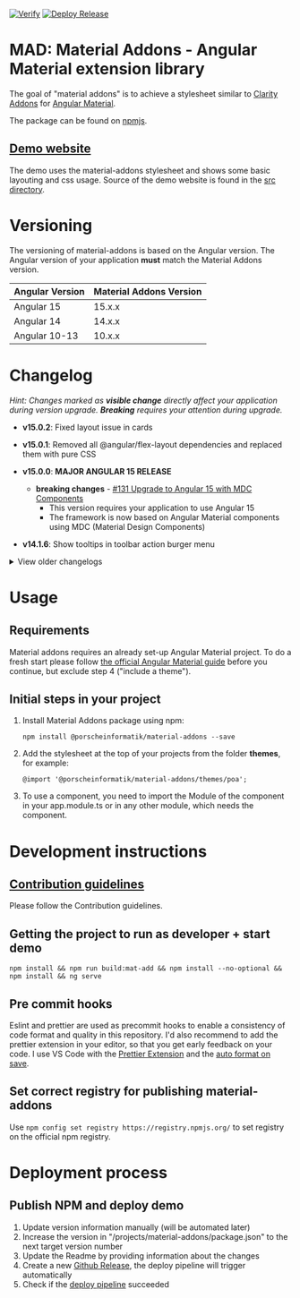 [![Verify](https://github.com/porscheinformatik/material-addons/actions/workflows/verify.yml/badge.svg)](https://github.com/porscheinformatik/material-addons/actions/workflows/verify.yml) [![Deploy Release](https://github.com/porscheinformatik/material-addons/actions/workflows/release.yml/badge.svg)](https://github.com/porscheinformatik/material-addons/actions/workflows/release.yml)

# MAD: Material Addons - Angular Material extension library

The goal of "material addons" is to achieve a stylesheet similar
to [Clarity Addons](https://www.npmjs.com/package/@porscheinformatik/clr-addons)
for [Angular Material](https://material.angular.io/).

The package can be found on [npmjs](https://www.npmjs.com/package/@porscheinformatik/material-addons).

## [Demo website](https://porscheinformatik.github.io/material-addons)

The demo uses the material-addons stylesheet and shows some basic layouting and css usage. Source of the demo website is
found in the [src directory](https://github.com/porscheinformatik/material-addons/tree/master/src/).

# Versioning

The versioning of material-addons is based on the Angular version. The Angular version of your application **must** match the Material Addons version.

| Angular Version | Material Addons Version |
|-----------------|-------------------------|
| Angular 15      | 15.x.x                  |
| Angular 14      | 14.x.x                  |
| Angular 10-13   | 10.x.x                  |


# Changelog

_Hint: Changes marked as **visible change** directly affect your application during version upgrade. **Breaking**
requires your attention during upgrade._

- **v15.0.2**: Fixed layout issue in cards
- **v15.0.1**: Removed all @angular/flex-layout dependencies and replaced them with pure CSS
- **v15.0.0**: **MAJOR ANGULAR 15 RELEASE**
  - **breaking changes** - [#131 Upgrade to Angular 15 with MDC Components](https://github.com/porscheinformatik/material-addons/pull/131) 
    - This version requires your application to use Angular 15
    - The framework is now based on Angular Material components using MDC (Material Design Components)

- **v14.1.6**: Show tooltips in toolbar action burger menu


<details><summary>View older changelogs</summary>

- **v14.1.4**: data-table fixes: action button became too small for tables with a lot of colums
- **v14.1.x**: Fix Button Styling for Stepper and Quicklist: change "add" button in Quicklist to "Outline" Styling and "next" and "done" button in MatStepper to "Primary" Styling
- **v14.1.2**: minor fixes in datatable
- **v14.1.1**: minor fixes: datatable paging bug and action column maxwidth
- **v14.1.0**: **BREAKING** - Upgraded library to Angular 14, enabled Ivy builds, updated lib to esm2020
- **v10.4.1**: Added removePossible input to mad-quick-list
- **v10.4.0**: **BREAKING** - Data Table Column
  configuration [#111](https://github.com/porscheinformatik/material-addons/pull/111)
- **v10.3.4**: toolbar actions: added 'importantAction' property. These actions will never be hidden in a mat-menu
- **v10.3.3**: mad-table: Added sticky column feature, fixed vertical scroll bar issue
- **v10.3.2**: Don't print toolbar menu when using browser print function (ctrl+p)
- **v10.3.1**: Toolbar Action enhancements [#102](https://github.com/porscheinformatik/material-addons/issues/102)
- **v10.3.0**:
  - **breaking change** - [#101](https://github.com/porscheinformatik/material-addons/pull/101) Data table enhancements
    - BatchMode
    - Actions for SINGLE, BATCH, NONE
    - Loading Animation
    - custom ID generator
    - custom column data transformation

- **v10.2.5**: Fix toolbar icon button color in mobile view
- **v10.2.4**: Enhancements/Fixes in Flowbar Layout
- **v10.2.3**:
  - **visible change** - [#92](https://github.com/porscheinformatik/material-addons/issues/92) Fixed validation theme
    warn-color in PBV theme
- **v10.2.2**:
  - Added [#73](https://github.com/porscheinformatik/material-addons/issues/73) DataGrid Component
  - Added [#89](https://github.com/porscheinformatik/material-addons/issues/89) Flowbar Layout
- **v10.2.1**:
  - Added [#88 stepper component](https://github.com/porscheinformatik/material-addons/issues/88)
- **v10.2.0**:
  - Change peerDependency versions to any Angular above 10.0.0
  - Added [additionalActionIcon](https://porscheinformatik.github.io/material-addons/card) feature to mad-cards
  - Demo: Fixed package.json some issues that occurred during development
- **v10.1.9**:
  - CSS fix: Hide all types of mad-buttons when printing a page
  - Demo: Hide navbar when printing a page
- **v10.1.8**:
  - CSS fix: Class "fixedtabs" also affected child tab components. This is now fixed.
- **v10.1.7**:
  - Fix ([issue](https://github.com/porscheinformatik/material-addons/issues/78)) / mad-table inside card overflows the
    card
- **v10.1.6**:
  - Table fix: Show empty-text correctly when no data is present
- **v10.1.5**:
  - Set input id for readonly-form-field-wrapper (requrired for cypress
    tests) ([pr](https://github.com/porscheinformatik/material-addons/pull/69))
- **v10.1.4**:
  - Disabled click-listener for disabled
    buttons ([issue](https://github.com/porscheinformatik/material-addons/issues/67))
- **v10.1.3**:
  - Fixed add-button disabled handling in
    mad-quick-list ([issue](https://github.com/porscheinformatik/material-addons/issues/65))
- **v10.1.2**:
  - Cleanup
- **v10.0.27**:
  - **Visible change:** Ellipsis support for readonly-form-fields (enabled per
    default) [demo](https://porscheinformatik.github.io/material-addons/card)
  - **Visible change:** Fix toolbar badges on mobile devices
  - Added shrinkIfEmpty feature to read-only
    textareas [demo](https://porscheinformatik.github.io/material-addons/readonly)
  - Added save-button throttling as default to card component
  - Minor bugfixes in Demo
- **v10.0.26**: Added throttle button
  directive [demo](https://porscheinformatik.github.io/material-addons/throttle-click)
- **v10.0.25**: Added badge support for toolbar actions,
  see [toolbar demo](https://porscheinformatik.github.io/material-addons)
- **v10.0.24**: Added text field support for read-only-form-field-wrapper with "multiline" and "rows" arguments
- **v10.0.22**: Fixed [#52](https://github.com/porscheinformatik/material-addons/issues/52) and updated
  documentation [#48](https://github.com/porscheinformatik/material-addons/pull/48)
- **v10.0.21**: Added [mad button components](https://porscheinformatik.github.io/material-addons/mad-buttons) (
  mad-primary-button, mad-outline-button, etc.) to ensure a unified design
- **v10.0.19**: Fixed [#46](https://github.com/porscheinformatik/material-addons/issues/46) where read-only numbers were
  formatted by default
- **v10.0.18**: Fix [card](https://porscheinformatik.github.io/material-addons/card) header size by using default
  Angular Material styling
- **v10.0.17**: Minor fixes in 4
  components ([numeric-field](https://porscheinformatik.github.io/material-addons/numeric-field)
  , [action-table](https://porscheinformatik.github.io/material-addons/action-table)
  , [quicklist](https://porscheinformatik.github.io/material-addons/quick-list)
  , [readonly-formfield](https://porscheinformatik.github.io/material-addons/readonly))
- **v10.0.16**: Fix number format detection
  in [numeric-field](https://porscheinformatik.github.io/material-addons/numeric-field)
- **v10.0.15**: Small fix in [action-table](https://porscheinformatik.github.io/material-addons/action-table)
- **v10.0.14**: Add [action-table](https://porscheinformatik.github.io/material-addons/action-table) bugfix
  in [numeric-field](https://porscheinformatik.github.io/material-addons/numeric-field)
- **v10.0.13**: Event emitter fix in [card](https://porscheinformatik.github.io/material-addons/card) component
- **v10.0.12**: Style fix in [card](https://porscheinformatik.github.io/material-addons/card) component
- **v10.0.11**: Added [quicklist](https://porscheinformatik.github.io/material-addons/quick-list)
  and [card](https://porscheinformatik.github.io/material-addons/card) component
- **v10.0.10**: Added [numeric-field](https://porscheinformatik.github.io/material-addons/numeric-field) editable fields
- **v10.0.9**: (not released)
- **v10.0.8**: Added [numeric-field](https://porscheinformatik.github.io/material-addons/numeric-field) directive`

</details>

# Usage

## Requirements

Material addons requires an already set-up Angular Material project. To do a fresh start please
follow [the official Angular Material guide](https://material.angular.io/guide/getting-started) before you continue, but
exclude step 4 ("include a theme").

## Initial steps in your project

1. Install Material Addons package using npm:

   ```
   npm install @porscheinformatik/material-addons --save
   ```

2. Add the stylesheet at the top of your projects from the folder **themes**, for example:

   ```
   @import '@porscheinformatik/material-addons/themes/poa';
   ```

3. To use a component, you need to import the Module of the component in your app.module.ts or in any other module,
   which needs the component.

# Development instructions

## [Contribution guidelines](https://github.com/porscheinformatik/material-addons/tree/master/.github/CONTRIBUTING.md)

Please follow the Contribution guidelines.

## Getting the project to run as developer + start demo

`npm install && npm run build:mat-add && npm install --no-optional && npm install && ng serve`

## Pre commit hooks

Eslint and prettier are used as precommit hooks to enable a consistency of code format and quality in this repository.
I'd also recommend to add the prettier extension in your editor, so that you get early feedback on your code. I use VS
Code with the [Prettier Extension](https://github.com/prettier/prettier-vscode) and
the [auto format on save](https://github.com/prettier/prettier-vscode#format-on-save).

## Set correct registry for publishing material-addons

Use `npm config set registry https://registry.npmjs.org/` to set registry on the official npm registry.

# Deployment process

## Publish NPM and deploy demo

1. Update version information manually (will be automated later)
1. Increase the version in "/projects/material-addons/package.json" to the next target version number
2. Update the Readme by providing information about the changes
2. Create a new [Github Release](https://github.com/porscheinformatik/material-addons/releases), the deploy pipeline
   will trigger automatically
3. Check if the [deploy pipeline](https://github.com/porscheinformatik/material-addons/actions/workflows/release.yml)
   succeeded

